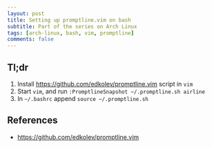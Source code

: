 ```yaml
---
layout: post
title: Setting up promptline.vim on bash
subtitle: Part of the series on Arch Linux
tags: [arch-linux, bash, vim, promptline]
comments: false
---
```



## Tl;dr
  1. Install <https://github.com/edkolev/promptline.vim> script in `vim`
  2. Start `vim`, and run `:PromptlineSnapshot ~/.promptline.sh airline`
  3. In `~/.bashrc` append `source ~/.promptline.sh`


## References
  * <https://github.com/edkolev/promptline.vim>

